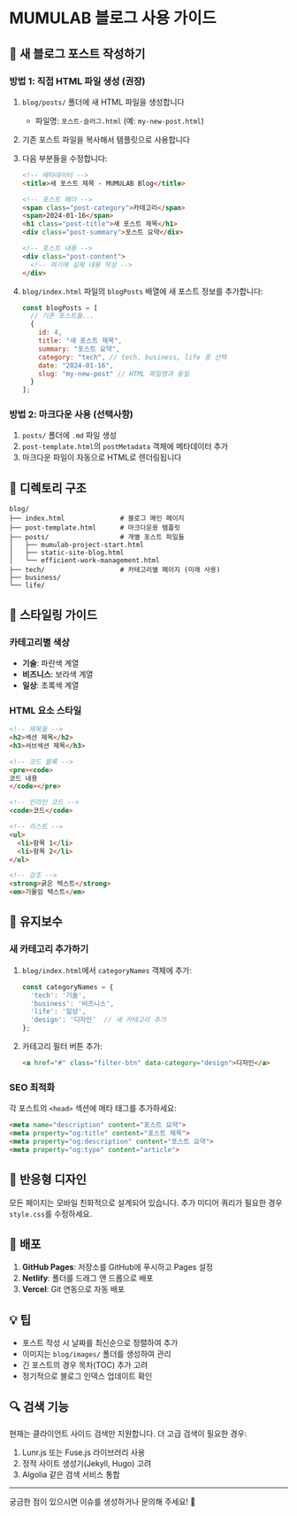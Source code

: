 # MUMULAB 블로그 사용 가이드

## 📝 새 블로그 포스트 작성하기

### 방법 1: 직접 HTML 파일 생성 (권장)

1. `blog/posts/` 폴더에 새 HTML 파일을 생성합니다
   - 파일명: `포스트-슬러그.html` (예: `my-new-post.html`)

2. 기존 포스트 파일을 복사해서 템플릿으로 사용합니다

3. 다음 부분들을 수정합니다:
   ```html
   <!-- 메타데이터 -->
   <title>새 포스트 제목 - MUMULAB Blog</title>
   
   <!-- 포스트 헤더 -->
   <span class="post-category">카테고리</span>
   <span>2024-01-16</span>
   <h1 class="post-title">새 포스트 제목</h1>
   <div class="post-summary">포스트 요약</div>
   
   <!-- 포스트 내용 -->
   <div class="post-content">
     <!-- 여기에 실제 내용 작성 -->
   </div>
   ```

4. `blog/index.html` 파일의 `blogPosts` 배열에 새 포스트 정보를 추가합니다:
   ```javascript
   const blogPosts = [
     // 기존 포스트들...
     {
       id: 4,
       title: "새 포스트 제목",
       summary: "포스트 요약",
       category: "tech", // tech, business, life 중 선택
       date: "2024-01-16",
       slug: "my-new-post" // HTML 파일명과 동일
     }
   ];
   ```

### 방법 2: 마크다운 사용 (선택사항)

1. `posts/` 폴더에 `.md` 파일 생성
2. `post-template.html`의 `postMetadata` 객체에 메타데이터 추가
3. 마크다운 파일이 자동으로 HTML로 렌더링됩니다

## 📂 디렉토리 구조

```
blog/
├── index.html              # 블로그 메인 페이지
├── post-template.html      # 마크다운용 템플릿
├── posts/                  # 개별 포스트 파일들
│   ├── mumulab-project-start.html
│   ├── static-site-blog.html
│   └── efficient-work-management.html
├── tech/                   # 카테고리별 페이지 (미래 사용)
├── business/
└── life/
```

## 🎨 스타일링 가이드

### 카테고리별 색상
- **기술**: 파란색 계열
- **비즈니스**: 보라색 계열  
- **일상**: 초록색 계열

### HTML 요소 스타일
```html
<!-- 제목들 -->
<h2>섹션 제목</h2>
<h3>서브섹션 제목</h3>

<!-- 코드 블록 -->
<pre><code>
코드 내용
</code></pre>

<!-- 인라인 코드 -->
<code>코드</code>

<!-- 리스트 -->
<ul>
  <li>항목 1</li>
  <li>항목 2</li>
</ul>

<!-- 강조 -->
<strong>굵은 텍스트</strong>
<em>기울임 텍스트</em>
```

## 🔧 유지보수

### 새 카테고리 추가하기

1. `blog/index.html`에서 `categoryNames` 객체에 추가:
   ```javascript
   const categoryNames = {
     'tech': '기술',
     'business': '비즈니스', 
     'life': '일상',
     'design': '디자인'  // 새 카테고리 추가
   };
   ```

2. 카테고리 필터 버튼 추가:
   ```html
   <a href="#" class="filter-btn" data-category="design">디자인</a>
   ```

### SEO 최적화

각 포스트의 `<head>` 섹션에 메타 태그를 추가하세요:

```html
<meta name="description" content="포스트 요약">
<meta property="og:title" content="포스트 제목">
<meta property="og:description" content="포스트 요약">
<meta property="og:type" content="article">
```

## 📱 반응형 디자인

모든 페이지는 모바일 친화적으로 설계되어 있습니다. 추가 미디어 쿼리가 필요한 경우 `style.css`를 수정하세요.

## 🚀 배포

1. **GitHub Pages**: 저장소를 GitHub에 푸시하고 Pages 설정
2. **Netlify**: 폴더를 드래그 앤 드롭으로 배포
3. **Vercel**: Git 연동으로 자동 배포

## 💡 팁

- 포스트 작성 시 날짜를 최신순으로 정렬하여 추가
- 이미지는 `blog/images/` 폴더를 생성하여 관리
- 긴 포스트의 경우 목차(TOC) 추가 고려
- 정기적으로 블로그 인덱스 업데이트 확인

## 🔍 검색 기능

현재는 클라이언트 사이드 검색만 지원합니다. 더 고급 검색이 필요한 경우:

1. Lunr.js 또는 Fuse.js 라이브러리 사용
2. 정적 사이트 생성기(Jekyll, Hugo) 고려
3. Algolia 같은 검색 서비스 통합

---

궁금한 점이 있으시면 이슈를 생성하거나 문의해 주세요! 🎉